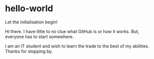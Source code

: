 # hello-world
Let the initialisation begin!


Hi there.  I have little to no clue what GitHub is or how it works.  But, everyone has to start somewhere.

I am an IT student and wish to learn the trade to the best of my abilities.  Thanks for stopping by.
